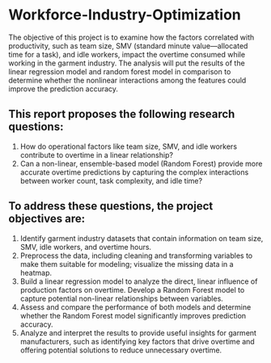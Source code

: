 # Workforce-Industry-Optimization
The objective of this project is to examine how the factors correlated with productivity, such as team size, SMV (standard minute value—allocated time for a task), and idle workers, impact the overtime consumed while working in the garment industry. The analysis will put the results of the linear regression model and random forest model in comparison to determine whether the nonlinear interactions among the features could improve the prediction accuracy.

## This report proposes the following research questions:
1. How do operational factors like team size, SMV, and idle workers contribute to overtime in a linear relationship?
2. Can a non-linear, ensemble-based model (Random Forest) provide more accurate overtime predictions by capturing the complex interactions between
worker count, task complexity, and idle time? 

## To address these questions, the project objectives are:
1. Identify garment industry datasets that contain information on team size, SMV, idle workers, and overtime hours.
2. Preprocess the data, including cleaning and transforming variables to make them suitable for modeling; visualize the missing data in a heatmap.
3. Build a linear regression model to analyze the direct, linear influence of production factors on overtime. Develop a Random Forest model to capture potential non-linear relationships between variables.
4. Assess and compare the performance of both models and determine whether the Random Forest model significantly improves prediction accuracy.
5. Analyze and interpret the results to provide useful insights for garment manufacturers, such as identifying key factors that drive overtime and offering potential solutions to reduce unnecessary overtime.
